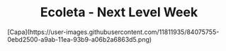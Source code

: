 <div align="center"><h1>Ecoleta - Next Level Week</h1></div>
[Capa](https://user-images.githubusercontent.com/11811935/84075755-0ebd2500-a9ab-11ea-93b9-a06b2a6863d5.png)
